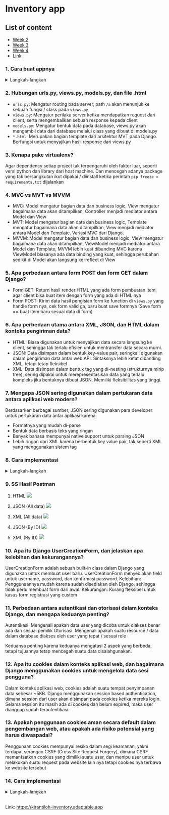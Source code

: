 # Inventory app

<!-- ## ====================== WEEK 02 ====================== -->

<section>

## List of content

<ul>
    <li>
        <a href="#week-2">
            Week 2
        </a>
    </li>
    <li>
        <a href="#week-3">
            Week 3
        </a>
    </li>
    <li>
        <a href="#week-4">
            Week 4
        </a>
    </li>
    <li>
        <a href="#link">
            Link
        </a>
    </li>
</ul>

</section>

<section id="week-2">

### 1. Cara buat appnya

<details>
<summary>
Langkah-langkah
</summary>

1. Buat venv
2. Install django
3. Run `django-admin startproject <nama_project>`
4. cd ke `<nama_project>`
5. Run `python manage.py startapp main`
6. Buat `urls.py` di folder main
7. Setup `urls.py` nya
8. Buat model Item
9. Register ke `admin.py` di folder `main`
10. Masukin `main` ke `settings.py`
11. Run `python manage.py makemigrations && python manage.py migrate`
12. Run `python manage.py createsuperuser` buat bikin superuser
13. Terakhir, run `python manage.py runserver`
</details>

### 2. Hubungan urls.py, views.py, models.py, dan file .html

- `urls.py`: Mengatur routing pada server, path `/a` akan menunjuk ke sebuah fungsi / class pada `views.py`
- `views.py`: Mengatur perilaku server ketika mendapatkan request dari client, serta mengembalikan sebuah response kepada client
- `models.py`: Mengatur bentuk data pada database, views.py akan mengambil data dari database melalui class yang dibuat di models.py
- `*.html`: Merupakan bagian template dari arsitektur MVT pada Django. Berfungsi untuk menyajikan hasil response dari views.py

### 3. Kenapa pake virtualenv?

Agar dependency setiap project tak terpengaruhi oleh faktor luar, seperti versi python dan library dari host machine. Dan mencegah adanya package yang tak bersangkutan ikut dipakai / diinstall ketika perintah `pip freeze > requirements.txt` dijalankan

### 4. MVC vs MVT vs MVVM

- MVC: Model mengatur bagian data dan business logic, View mengatur bagaimana data akan ditampilkan, Controller menjadi mediator antara Model dan View
- MVT: Model mengatur bagian data dan business logic, Template mengatur bagaimana data akan ditampilkan, View menjadi mediator antara Model dan Template. Variasi MVC dari Django.
- MVVM: Model mengatur bagian data dan business logic, View mengatur bagaimana data akan ditampilkan, ViewModel menjadi mediator antara Model dan Template, MVVM lebih kuat dibanding MVC karena ViewModel biasanya ada data binding yang kuat, sehingga perubahan sedikit di Model akan langsung ke-reflect di View

</section>

<section id="week-3">

### 5. Apa perbedaan antara form POST dan form GET dalam Django?

- Form GET: Return hasil render HTML yang ada form pembuatan item, agar client bisa buat item dengan form yang ada di HTML nya
- Form POST: Kirim data hasil pengisian form ke function di `views.py` yang handle form nya, cek form valid ga, baru buat save formnya (Save form == buat item baru sesuai data di form)

### 6. Apa perbedaan utama antara XML, JSON, dan HTML dalam konteks pengiriman data?

- HTML: Biasa digunakan untuk menyajikan data secara langsung ke client, sehingga tak terlalu efisien untuk mentransfer data secara murni.
- JSON: Data disimpan dalam bentuk key-value pair, seringkali digunakan dalam pengiriman data antar web API. Sintaksnya lebih ketat dibanding XML, tetapi tetap fleksibel
- XML: Data disimpan dalam bentuk tag yang di-nesting (strukturnya mirip tree), sering dipakai untuk merepresentasikan data yang terlalu kompleks jika bentuknya dibuat JSON. Memiliki fleksibilitas yang tinggi.

### 7. Mengapa JSON sering digunakan dalam pertukaran data antara aplikasi web modern?

Berdasarkan berbagai sumber, JSON sering digunakan para developer untuk pertukaran data antar aplikasi karena:

- Formatnya yang mudah di-parse
- Bentuk data berbasis teks yang ringan
- Banyak bahasa mempunyai native support untuk parsing JSON
- Lebih ringan dari XML karena berbentuk key value pair, tak seperti XML yang menggunakan sistem tag

### 8. Cara implementasi

<details>
<summary>
Langkah-langkah
</summary>

- Buat file `forms.py` yang isinya class ItemForm yang inherit forms.ModelForm
- Buat function di `views.py` buat handle render form dan submit form
- Buat masing-masing function di `views.py` sesuai keperluan (Serve HTML, JSON, XML)
- Configure routing nya di `urls.py`
- Terakhir, run `python manage.py runserver`
</details>

### 9. SS Hasil Postman

1. HTML
   <image src="https://cdn.discordapp.com/attachments/877540563891654698/1153737848013463703/image.png" />

2. JSON (All data)
   <image src="https://cdn.discordapp.com/attachments/877540563891654698/1151535342067908789/image.png" />
3. XML (All data)
   <image src="https://media.discordapp.net/attachments/877540563891654698/1151544311322783835/image.png" />

4. JSON (By ID)
   <image src="https://cdn.discordapp.com/attachments/877540563891654698/1151545882056073346/image.png" />

5. XML (By ID)
   <image src="https://cdn.discordapp.com/attachments/877540563891654698/1151545956412698805/image.png" />

</section>

<section id="week-4">

### 10. Apa itu Django UserCreationForm, dan jelaskan apa kelebihan dan kekurangannya?

UserCreationForm adalah sebuah built-in class dalam Django yang digunakan untuk membuat user baru. UserCreationForm menyediakan field untuk username, password, dan konfirmasi password.
Kelebihan: Penggunaannya mudah karena sudah disediakan oleh Django, sehingga tidak perlu membuat form dari awal.
Kekurangan: Kurang fleksibel untuk kasus form registrasi yang custom

### 11. Perbedaan antara autentikasi dan otorisasi dalam konteks Django, dan mengapa keduanya penting?

Autentikasi: Mengenali apakah data user yang dicoba untuk diakses benar ada dan sesuai pemilik
Otorisasi: Mengenali apakah suatu resource / data dalam database diakses oleh user yang tepat / sesuai role

Keduanya penting karena keduanya mengatasi 2 aspek yang berbeda, tetapi tujuannya tetap mencegah suatu data disalahgunakan.

### 12. Apa itu cookies dalam konteks aplikasi web, dan bagaimana Django menggunakan cookies untuk mengelola data sesi pengguna?

Dalam konteks aplikasi web, cookies adalah suatu tempat penyimpanan data sebesar ~5KB. Django menggunakan session based authentication, dimana session dari user akan disimpan pada cookies ketika mereka login. Selama session itu masih ada di cookies dan belum expired, maka user dianggap sudah terautentikasi.

### 13. Apakah penggunaan cookies aman secara default dalam pengembangan web, atau apakah ada risiko potensial yang harus diwaspadai?

Penggunaan cookies mempunyai resiko dalam segi keamanan, yakni terdapat serangan CSRF (Cross Site Request Forgery), dimana CSRF memanfaatkan cookies yang dimiliki suatu user, dan menipu user untuk melakukan suatu request pada website lain nya tetapi cookies nya terbawa ke website tersebut

### 14. Cara implementasi

<details>
<summary>
Langkah-langkah
</summary>

- Buat function `views.py` yang handle register, login, dan logout
- Masukin ke `urls.py`
- Edit model `Item` untuk ada field `owner` yang merupakan foreignkey ke model `User` (Saya pake yang sintaks `<nama_app>.<nama_model>`)
- Edit function `create_item` di `views.py` untuk masukin user sebagai owner sebelum save
- Edit context di function `index` untuk masukin data cookies yang didapatkan dari saat terakhir kali login
- Buat function yang handle edit dan delete, dan masukin ke `urls.py`
</details>

</section>
<br />
<section id="link">

Link: https://kirantiloh-inventory.adaptable.app

</section>
